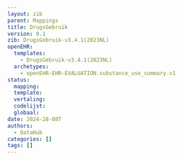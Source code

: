 ```yaml
---
layout: zib
parent: Mappings
title: DrugsGebruik
version: 0.1
zib: DrugsGebruik-v3.4.1(2023NL)
openEHR:
  templates:
    - DrugsGebruik-v3.4.1(2023NL)
  archetypes:
    - openEHR-EHR-EVALUATION.substance_use_summary.v1
status:
  mapping:
  template:
  vertaling:
  codelijst:
  globaal:
date: 2024-28-08T
authors:
  - DataHub
categories: []
tags: []
---
```

